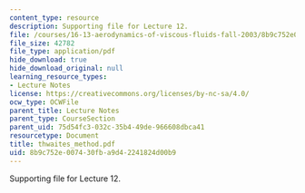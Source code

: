 ```yaml
---
content_type: resource
description: Supporting file for Lecture 12.
file: /courses/16-13-aerodynamics-of-viscous-fluids-fall-2003/8b9c752e007430fba9d42241824d00b9_thwaites_method.pdf
file_size: 42782
file_type: application/pdf
hide_download: true
hide_download_original: null
learning_resource_types:
- Lecture Notes
license: https://creativecommons.org/licenses/by-nc-sa/4.0/
ocw_type: OCWFile
parent_title: Lecture Notes
parent_type: CourseSection
parent_uid: 75d54fc3-032c-35b4-49de-966608dbca41
resourcetype: Document
title: thwaites_method.pdf
uid: 8b9c752e-0074-30fb-a9d4-2241824d00b9
---
```

Supporting file for Lecture 12.